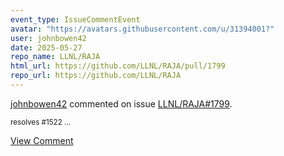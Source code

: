 ```yaml
---
event_type: IssueCommentEvent
avatar: "https://avatars.githubusercontent.com/u/31394001?"
user: johnbowen42
date: 2025-05-27
repo_name: LLNL/RAJA
html_url: https://github.com/LLNL/RAJA/pull/1799
repo_url: https://github.com/LLNL/RAJA
---
```


<a href='https://github.com/johnbowen42' target='_blank'>johnbowen42</a> commented on issue <a href='https://github.com/LLNL/RAJA/pull/1799' target='_blank'>LLNL/RAJA#1799</a>.

<small>resolves #1522 ...</small>

<a href='https://github.com/LLNL/RAJA/pull/1799' target='_blank'>View Comment</a>